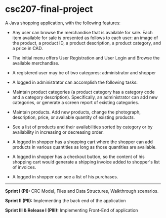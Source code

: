 # csc207-final-project

A Java shopping application, with the following features:
 * Any user can browse the merchandise that is available for sale. 
 Each item available for sale is presented as follows to each user: an image of the product, 
 a product ID, a product description, a product category, and a price in CAD.
 
 * The initial menu offers User Registration and User Login and Browse the available merchandise.
 
 * A registered user may be of two categores: administrator and shopper
 
 * A logged in administrator can accomplish the following tasks:
  * Maintain product categories (a product category has a category code and a category description). Specifically, an administrator can add new categories, or generate a screen report of existing categories. 
  * Maintain products. Add new products, change the photograph, description, price, or available quantity of existing products.
  * See a list of products and their availabilities sorted by category or by availability in increasing or decreasing order.

* A logged in shopper has a shopping cart where the shopper can add products in various quantities as long as those quantities are available.

* A logged in shopper has a checkout button, so the content of his shopping cart would generate
a shipping invoice added to shopper's list of invoices. 

* A logged in shopper can see a list of his purchases.

---

**Sprint I (PI):** CRC Model, Files and Data Structures, Walkthrough scenarios.

**Sprint II (PII):** Implementing the back end of the application

**Sprint III & Release I (PIII):** Implementing Front-End of application
